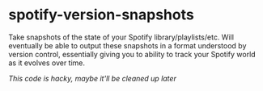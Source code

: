 # spotify-version-snapshots
Take snapshots of the state of your Spotify library/playlists/etc. Will
eventually be able to output these snapshots in a format understood by version
control, essentially giving you to ability to track your Spotify world as it
evolves over time.

*This code is hacky, maybe it'll be cleaned up later*